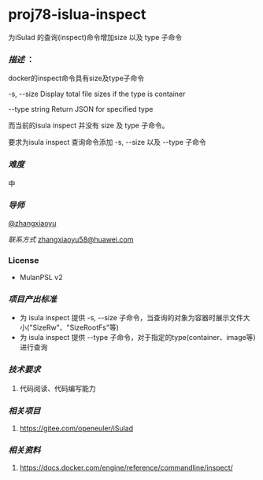 # proj78-islua-inspect

 为iSulad 的查询(inspect)命令增加size 以及 type 子命令

### *描述* ：

docker的inspect命令具有size及type子命令

   -s, --size    Display total file sizes if the type is container

   --type string   Return JSON for specified type

而当前的isula inspect 并没有 size 及 type 子命令。

要求为isula inspect 查询命令添加 -s, --size 以及 --type 子命令

###  *难度* 

中

### *导师* 

[@zhangxiaoyu](https://gitee.com/zh_xiaoyu)

*联系方式* [zhangxiaoyu58@huawei.com](mailto:zhangxiaoyu58@huawei.com)

### License

- MulanPSL v2

### *项目产出标准*

- 为     isula inspect 提供 -s, --size 子命令，当查询的对象为容器时展示文件大小("SizeRw"、"SizeRootFs"等)
- 为     isula inspect 提供 --type 子命令，对于指定的type(container、image等)进行查询

### *技术要求*

1. 代码阅读、代码编写能力

### *相关项目*

1. https://gitee.com/openeuler/iSulad

### *相关资料*

1. https://docs.docker.com/engine/reference/commandline/inspect/
